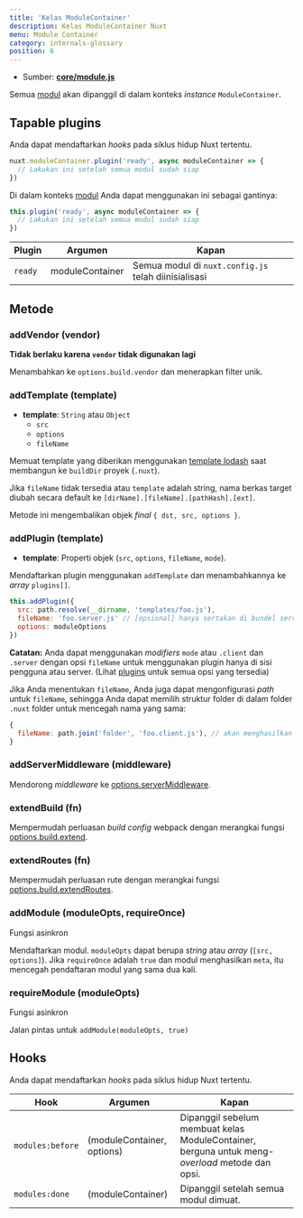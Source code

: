 ```yaml
---
title: 'Kelas ModuleContainer'
description: Kelas ModuleContainer Nuxt
menu: Module Container
category: internals-glossary
position: 6
---
```


- Sumber: **[core/module.js](https://github.com/nuxt/nuxt.js/blob/dev/packages/core/src/module.js)**

Semua [modul](/docs/2.x/directory-structure/modules) akan dipanggil di dalam konteks _instance_ `ModuleContainer`.

## Tapable plugins

Anda dapat mendaftarkan _hooks_ pada siklus hidup Nuxt tertentu.

```js
nuxt.moduleContainer.plugin('ready', async moduleContainer => {
  // Lakukan ini setelah semua modul sudah siap
})
```

Di dalam konteks [modul](/docs/2.x/directory-structure/modules) Anda dapat menggunakan ini sebagai gantinya:

```js
this.plugin('ready', async moduleContainer => {
  // Lakukan ini setelah semua modul sudah siap
})
```

| Plugin  | Argumen       | Kapan                                                 |
| ------- | --------------- | ---------------------------------------------------- |
| `ready` | moduleContainer | Semua modul di `nuxt.config.js` telah diinisialisasi |

## Metode

### addVendor (vendor)

**Tidak berlaku karena `vendor` tidak digunakan lagi**

Menambahkan ke `options.build.vendor` dan menerapkan filter unik.

### addTemplate (template)

- **template**: `String` atau `Object`
  - `src`
  - `options`
  - `fileName`

Memuat template yang diberikan menggunakan [template lodash](https://lodash.com/docs/4.17.4#template) saat membangun ke `buildDir` proyek (`.nuxt`).

Jika `fileName` tidak tersedia atau `template` adalah string, nama berkas target diubah secara default ke `[dirName].[fileName].[pathHash].[ext]`.

Metode ini mengembalikan objek _final_ `{ dst, src, options }`.

### addPlugin (template)

- **template**: Properti objek (`src`, `options`, `fileName`, `mode`).

Mendaftarkan plugin menggunakan `addTemplate` dan menambahkannya ke _array_ `plugins[]`.

```js
this.addPlugin({
  src: path.resolve(__dirname, 'templates/foo.js'),
  fileName: 'foo.server.js' // [opsional] hanya sertakan di bundel server
  options: moduleOptions
})
```

**Catatan:** Anda dapat menggunakan _modifiers_ `mode` atau `.client` dan `.server` dengan opsi `fileName` untuk menggunakan plugin hanya di sisi pengguna atau server. (Lihat [plugins](/docs/2.x/directory-structure/plugins#name-conventional-plugin) untuk semua opsi yang tersedia)

Jika Anda menentukan `fileName`, Anda juga dapat mengonfigurasi _path_ untuk `fileName`, sehingga Anda dapat memilih struktur folder di dalam folder `.nuxt` folder untuk mencegah nama yang sama:

```js
{
  fileName: path.join('folder', 'foo.client.js'), // akan menghasilkan `.nuxt/folder/foo.client.js`
}
```

### addServerMiddleware (middleware)

Mendorong _middleware_ ke [options.serverMiddleware](/docs/2.x/configuration-glossary/configuration-servermiddleware).

### extendBuild (fn)

Mempermudah perluasan _build config_ webpack dengan merangkai fungsi [options.build.extend](/docs/2.x/configuration-glossary/configuration-build#extend).

### extendRoutes (fn)

Mempermudah perluasan rute dengan merangkai fungsi [options.build.extendRoutes](/docs/2.x/configuration-glossary/configuration-router#extendroutes).

### addModule (moduleOpts, requireOnce)

Fungsi asinkron

Mendaftarkan modul. `moduleOpts` dapat berupa _string_ atau _array_ (`[src, options]`). Jika `requireOnce` adalah `true` dan modul menghasilkan `meta`, itu mencegah pendaftaran modul yang sama dua kali.

### requireModule (moduleOpts)

Fungsi asinkron

Jalan pintas untuk `addModule(moduleOpts, true)`

## Hooks

Anda dapat mendaftarkan _hooks_ pada siklus hidup Nuxt tertentu.

| Hook             | Argumen                  | Kapan                                                                                  |
| ---------------- | -------------------------- | ------------------------------------------------------------------------------------- |
| `modules:before` | (moduleContainer, options) | Dipanggil sebelum membuat kelas ModuleContainer, berguna untuk meng-_overload_ metode dan opsi. |
| `modules:done`   | (moduleContainer)          | Dipanggil setelah semua modul dimuat.                                             |